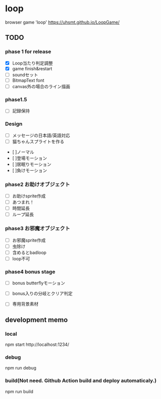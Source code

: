 # loop
browser game 'loop'
https://uhsmt.github.io/LoopGame/


## TODO
### phase 1 for release
- [x] Loop当たり判定調整
- [x] game finish&restart
- [ ] soundセット
- [ ] BitmapText font
- [ ] canvas外の場合のライン描画

### phase1.5
- [ ] 記録保持 

### Design
- [ ] メッセージの日本語/英語対応
- [ ] 猫ちゃんスプライトを作る
 - [ ]ノーマル
 - [ ]登場モーション
 - [ ]居眠りモーション
 - [ ]負けモーション

### phase2 お助けオブジェクト
- [ ] お助けsprite作成
- [ ] あつまれ！
- [ ] 時間延長
- [ ] ループ延長

### phase3 お邪魔オブジェクト
- [ ] お邪魔sprite作成
- [ ] 虫除け
- [ ] 含めるとbadloop
- [ ] loop不可

### phase4 bonus stage
 - [ ] bonus butterflyモーション
 - [ ] bonus入りの分岐とクリア判定
 - [ ] 専用背景素材


## development memo

### local
npm start
http://localhost:1234/

### debug
npm run debug

### build(Not need. Github Action build and deploy automaticaly.)
npm run build
